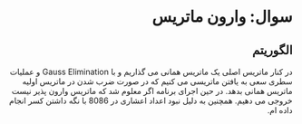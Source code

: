 <div dir="rtl">

# سوال: وارون ماتریس  

## الگوریتم
در کنار ماتریس اصلی یک ماتریس همانی می گذاریم و با Gauss Elimination و عملیات سطری سعی به یافتن ماتریسی می کنیم که در صورت ضرب شدن در ماتریس اولیه ماتریس همانی بدهد. در حین اجرای برنامه اگر معلوم شد که ماتریس وارون پذیر نیست خروجی می دهیم. همچنین به دلیل نبود اعداد اعشاری در 8086 با نگه داشتن کسر انجام داده ام.

</div>
